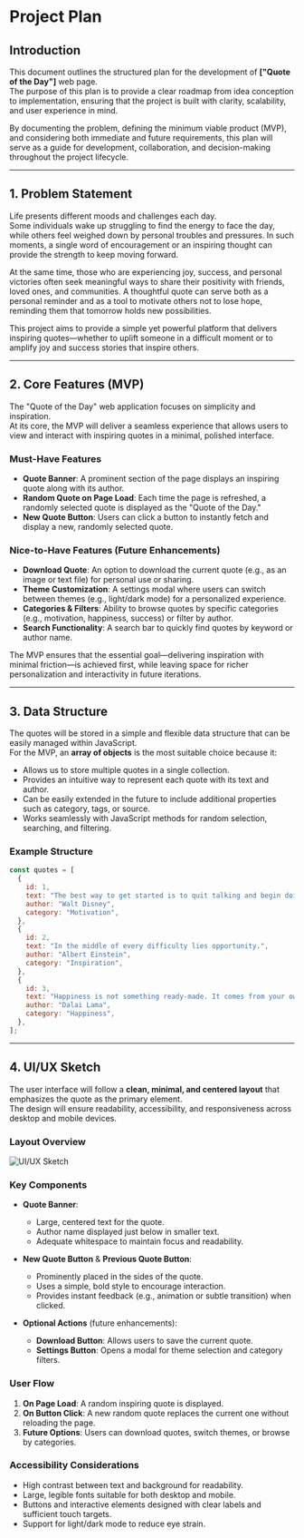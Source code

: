 # Project Plan

## Introduction

This document outlines the structured plan for the development of **["Quote of the Day"]** web page.  
The purpose of this plan is to provide a clear roadmap from idea conception to implementation, ensuring that the project is built with clarity, scalability, and user experience in mind.

By documenting the problem, defining the minimum viable product (MVP), and considering both immediate and future requirements, this plan will serve as a guide for development, collaboration, and decision-making throughout the project lifecycle.

---

## 1. Problem Statement

Life presents different moods and challenges each day.  
Some individuals wake up struggling to find the energy to face the day, while others feel weighed down by personal troubles and pressures. In such moments, a single word of encouragement or an inspiring thought can provide the strength to keep moving forward.

At the same time, those who are experiencing joy, success, and personal victories often seek meaningful ways to share their positivity with friends, loved ones, and communities. A thoughtful quote can serve both as a personal reminder and as a tool to motivate others not to lose hope, reminding them that tomorrow holds new possibilities.

This project aims to provide a simple yet powerful platform that delivers inspiring quotes—whether to uplift someone in a difficult moment or to amplify joy and success stories that inspire others.

---

## 2. Core Features (MVP)

The "Quote of the Day" web application focuses on simplicity and inspiration.  
At its core, the MVP will deliver a seamless experience that allows users to view and interact with inspiring quotes in a minimal, polished interface.

### Must-Have Features

- **Quote Banner**: A prominent section of the page displays an inspiring quote along with its author.
- **Random Quote on Page Load**: Each time the page is refreshed, a randomly selected quote is displayed as the "Quote of the Day."
- **New Quote Button**: Users can click a button to instantly fetch and display a new, randomly selected quote.

### Nice-to-Have Features (Future Enhancements)

- **Download Quote**: An option to download the current quote (e.g., as an image or text file) for personal use or sharing.
- **Theme Customization**: A settings modal where users can switch between themes (e.g., light/dark mode) for a personalized experience.
- **Categories & Filters**: Ability to browse quotes by specific categories (e.g., motivation, happiness, success) or filter by author.
- **Search Functionality**: A search bar to quickly find quotes by keyword or author name.

The MVP ensures that the essential goal—delivering inspiration with minimal friction—is achieved first, while leaving space for richer personalization and interactivity in future iterations.

---

## 3. Data Structure

The quotes will be stored in a simple and flexible data structure that can be easily managed within JavaScript.  
For the MVP, an **array of objects** is the most suitable choice because it:

- Allows us to store multiple quotes in a single collection.
- Provides an intuitive way to represent each quote with its text and author.
- Can be easily extended in the future to include additional properties such as category, tags, or source.
- Works seamlessly with JavaScript methods for random selection, searching, and filtering.

### Example Structure

```javascript
const quotes = [
  {
    id: 1,
    text: "The best way to get started is to quit talking and begin doing.",
    author: "Walt Disney",
    category: "Motivation",
  },
  {
    id: 2,
    text: "In the middle of every difficulty lies opportunity.",
    author: "Albert Einstein",
    category: "Inspiration",
  },
  {
    id: 3,
    text: "Happiness is not something ready-made. It comes from your own actions.",
    author: "Dalai Lama",
    category: "Happiness",
  },
];
```

---

## 4. UI/UX Sketch

The user interface will follow a **clean, minimal, and centered layout** that emphasizes the quote as the primary element.  
The design will ensure readability, accessibility, and responsiveness across desktop and mobile devices.

### Layout Overview

![UI/UX Sketch](assets/UI-design.jpg)

### Key Components

- **Quote Banner**:

  - Large, centered text for the quote.
  - Author name displayed just below in smaller text.
  - Adequate whitespace to maintain focus and readability.

- **New Quote Button** & **Previous Quote Button**:

  - Prominently placed in the sides of the quote.
  - Uses a simple, bold style to encourage interaction.
  - Provides instant feedback (e.g., animation or subtle transition) when clicked.

- **Optional Actions** (future enhancements):
  - **Download Button**: Allows users to save the current quote.
  - **Settings Button**: Opens a modal for theme selection and category filters.

### User Flow

1. **On Page Load**: A random inspiring quote is displayed.
2. **On Button Click**: A new random quote replaces the current one without reloading the page.
3. **Future Options**: Users can download quotes, switch themes, or browse by categories.

### Accessibility Considerations

- High contrast between text and background for readability.
- Large, legible fonts suitable for both desktop and mobile.
- Buttons and interactive elements designed with clear labels and sufficient touch targets.
- Support for light/dark mode to reduce eye strain.
